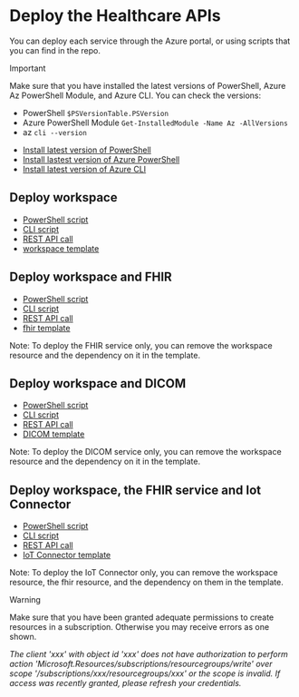 # Deploy the Healthcare APIs

You can deploy each service through the Azure portal, or using scripts that you can find in the repo.

>[!Important]
>Make sure that you have installed the latest versions of PowerShell, Azure Az PowerShell Module, and Azure CLI. You can check the versions: 
>- PowerShell `$PSVersionTable.PSVersion`
>- Azure PowerShell Module `Get-InstalledModule -Name Az -AllVersions`
>- az `cli --version`

- [Install latest version of PowerShell](https://docs.microsoft.com/en-us/powershell/scripting/install/installing-powershell)
- [Install lastest version of Azure PowerShell](https://docs.microsoft.com/en-us/powershell/azure/install-az-ps)
- [Install latest version of Azure CLI](https://docs.microsoft.com/en-us/cli/azure/install-azure-cli)

## Deploy workspace
- [PowerShell script](/src/scripts/workspacearm.ps1)
- [CLI script](/src/scripts/workspacearm.bash)
- [REST API call](/src/scripts/workspacerest.http)
- [workspace template](/src/templates/workspacetemplate.json)

## Deploy workspace and FHIR
- [PowerShell script](/src/scripts/fhirarm.ps1)
- [CLI script](/src/scripts/fhirarm.bash)
- [REST API call](/src/scripts/fhirrest.http)
- [fhir template](/src/templates/fhirtemplate.json)

Note: To deploy the FHIR service only, you can remove the workspace resource and the dependency on it in the template.

## Deploy workspace and DICOM
- [PowerShell script](/src/scripts/dicomarm.ps1)
- [CLI script](/src/scripts/dicomarm.bash)
- [REST API call](/src/scripts/dicomrest.http)
- [DICOM template](/src/templates/dicomtemplate.json)

Note: To deploy the DICOM service only, you can remove the workspace resource and the dependency on it in the template.

## Deploy workspace, the FHIR service and Iot Connector
- [PowerShell script](/src/scripts/iotarm.ps1)
- [CLI script](/src/scripts/iotarm.bash)
- [REST API call](/src/scripts/iotrest.http)
- [IoT Connector template](/src/templates/iottemplate.json)

Note: To deploy the IoT Connector only, you can remove the workspace resource, the fhir resource, and the dependency on them in the template.

>[!Warning]
>Make sure that you have been granted adequate permissions to create resources in a subscription. Otherwise you may receive errors as one shown.
>
>*The client 'xxx' with object id 'xxx' does not have authorization to perform action 'Microsoft.Resources/subscriptions/resourcegroups/write' over scope '/subscriptions/xxx/resourcegroups/xxx' or the scope is invalid. If access was recently granted, please refresh your credentials.*
